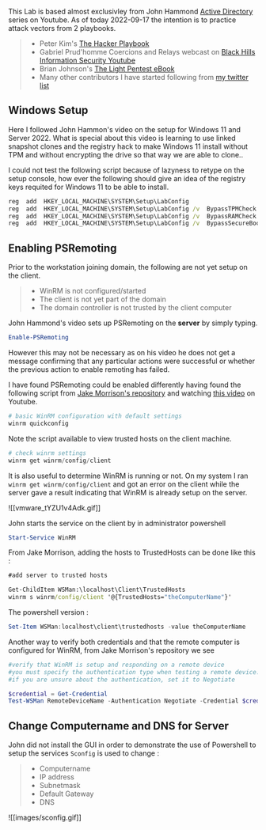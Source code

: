 This Lab is based almost exclusivley from John Hammond [Active Directory](https://www.youtube.com/watch?v=pKtDQtsubio&list=PL1H1sBF1VAKVoU6Q2u7BBGPsnkn-rajlp) series on Youtube. As of today 2022-09-17 the intention is to practice attack vectors from 2 playbooks.

>- Peter Kim's [The Hacker Playbook](https://www.amazon.com/Hacker-Playbook-Practical-Penetration-Testing/dp/1980901759)
>- Gabriel Prud'homme  Coercions and Relays webcast on [Black Hills Information Security Youtube](https://www.youtube.com/watch?v=b0lLxLJKaRs)
>- Brian Johnson's [The Light Pentest eBook](https://training.7minsec.com/p/lpebook)
>- Many other contributors I have started following from [my twitter list](https://twitter.com/i/lists/1570838875072765953)

## Windows Setup

Here I followed John Hammon's video on the setup for Windows 11 and Server 2022. What is special about this video is learning to use linked snapshot clones and the registry hack to make Windows 11 install without TPM and without encrypting the drive so that way we are able to clone..

I could not test the following script because of lazyness to retype on the  setup console, how ever the following should give an idea of the registry keys requited for Windows 11 to be able to install.

```cmd  
reg  add  HKEY_LOCAL_MACHINE\SYSTEM\Setup\LabConfig
reg  add  HKEY_LOCAL_MACHINE\SYSTEM\Setup\LabConfig /v  BypassTPMCheck /t  REG_DWORD /d  1
reg  add  HKEY_LOCAL_MACHINE\SYSTEM\Setup\LabConfig /v  BypassRAMCheck /t  REG_DWORD /d  1
reg  add  HKEY_LOCAL_MACHINE\SYSTEM\Setup\LabConfig /v  BypassSecureBootCheck /t  REG_DWORD /d  1
```

## Enabling PSRemoting

Prior to the workstation joining domain, the following are not yet setup on the client.

> - WinRM is not configured/started
> - The client is not yet part of the domain
> - The domain controller is not trusted by the client computer

John Hammond's video sets up PSRemoting on the **server** by simply typing. 
```powershell
Enable-PSRemoting
```

However this may not be necessary as on his video he does not get a message confirming that any particular actions were successful or whether the previous action to enable remoting has failed.


I have found PSRemoting could be enabled differently having found the following script from [Jake Morrison's repository](https://github.com/techthoughts2/Learn-PowerShell-Code-Examples/blob/master/LearnPowerShell/EP9%20-%20PowerShell%20Remoting.ps1) and watching [this video](https://youtu.be/qvJRaYlxI1w?t=186) on Youtube. 


```powershell
# basic WinRM configuration with default settings
winrm quickconfig
```

Note the script available to view trusted hosts on the client machine. 
```powershell
# check winrm settings
winrm get winrm/config/client
```

It is also useful to determine WinRM is running or not. On my system I ran `winrm get winrm/config/client` and got an error on the client while the server gave a result indicating that WinRM is already setup on the server.

![[vmware_tYZU1v4Adk.gif]]


John  starts the service on the client by in administrator powershell

```powershell
Start-Service WinRM
```


From Jake Morrison, adding the hosts to TrustedHosts can be done like this :

```cmd
#add server to trusted hosts

Get-ChildItem WSMan:\localhost\Client\TrustedHosts
winrm s winrm/config/client '@{TrustedHosts="theComputerName"}'
```

The powershell version :

```powershell
Set-Item WSMan:localhost\client\trustedhosts -value theComputerName
```

Another way to verify both credentials and that the remote computer is configured for WinRM, from Jake Morrison's repository we see

```powershell
#verify that WinRM is setup and responding on a remote device
#you must specify the authentication type when testing a remote device.
#if you are unsure about the authentication, set it to Negotiate

$credential = Get-Credential
Test-WSMan RemoteDeviceName -Authentication Negotiate -Credential $credential
```

## Change Computername and DNS for Server
John did not install the GUI in order to demonstrate the use of Powershell to setup the services
`Sconfig`  is used to change  :

> - Computername
> - IP address
> - Subnetmask
> - Default Gateway
> - DNS 



![[images/sconfig.gif]]